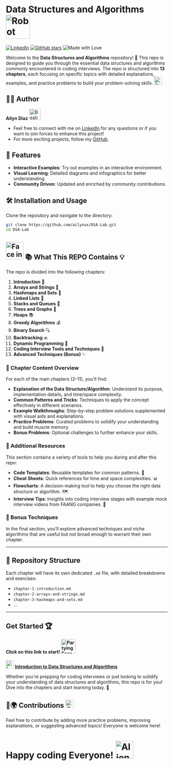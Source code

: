 # Data Structures and Algorithms <img src="https://raw.githubusercontent.com/Tarikul-Islam-Anik/Animated-Fluent-Emojis/master/Emojis/Smilies/Robot.png" alt="Robot" width="75" height="75" />
[![LinkedIn](https://img.shields.io/badge/LinkedIn-Profile-blue)](https://www.linkedin.com/in/ailyn-diaz-802943225)
[![GitHub stars](https://img.shields.io/github/stars/ailynux/DSA-Lab.svg?style=social&label=Star&maxAge=2592000)](https://GitHub.com/ailynux/DSA-Lab)
![Made with Love](https://img.shields.io/badge/Made%20with-💖%20by%20Ailyn%20Diaz-purple)

Welcome to the **Data Structures and Algorithms** repository! 🎉 This repo is designed to guide you through the essential data structures and algorithms commonly encountered in coding interviews. The repo is structured into **13 chapters**, each focusing on specific topics with detailed explanations, examples, and practice problems to build your problem-solving skills. <img src="https://raw.githubusercontent.com/Tarikul-Islam-Anik/Animated-Fluent-Emojis/master/Emojis/Smilies/Star-Struck.png" alt="Star-Struck" width="25" height="25" />

## 👨‍💻 Author
**Ailyn Diaz**  <img src="https://raw.githubusercontent.com/Tarikul-Islam-Anik/Animated-Fluent-Emojis/master/Emojis/Smilies/Beating%20Heart.png" alt="Beating Heart" width="35" height="35" />
- Feel free to connect with me on [LinkedIn](https://www.linkedin.com/in/ailyn-diaz-802943225) for any questions or if you want to join forces to enhance this project!
- For more exciting projects, follow my [GitHub](https://github.com/ailynux).

## 🌟 Features
- **Interactive Examples**: Try out examples in an interactive environment.
- **Visual Learning**: Detailed diagrams and infographics for better understanding.
- **Community Driven**: Updated and enriched by community contributions.

## 🛠️ Installation and Usage
Clone the repository and navigate to the directory:
```bash
git clone https://github.com/ailynux/DSA-Lab.git
cd DSA-Lab
```

## <img src="https://raw.githubusercontent.com/Tarikul-Islam-Anik/Animated-Fluent-Emojis/master/Emojis/Smilies/Face%20in%20Clouds.png" alt="Face in Clouds" width="55" height="55" /> 📚 What This REPO Contains 💡

The repo is divided into the following chapters:

1. **Introduction** 📘
2. **Arrays and Strings** 📒
3. **Hashmaps and Sets** 📗
4. **Linked Lists** 📕
5. **Stacks and Queues** 📓
6. **Trees and Graphs** 🌲
7. **Heaps** 📚
8. **Greedy Algorithms** 💰
9. **Binary Search** 🔍
10. **Backtracking** 🔙
11. **Dynamic Programming** 💾
12. **Coding Interview Tools and Techniques** 🔧
13. **Advanced Techniques (Bonus)** ✨

### 📝 Chapter Content Overview
For each of the main chapters (2–11), you'll find:

- **Explanation of the Data Structure/Algorithm**: Understand its purpose, implementation details, and time/space complexity.
- **Common Patterns and Tricks**: Techniques to apply the concept effectively in different scenarios.
- **Example Walkthroughs**: Step-by-step problem solutions supplemented with visual aids and explanations.
- **Practice Problems**: Curated problems to solidify your understanding and build muscle memory.
- **Bonus Problems**: Optional challenges to further enhance your skills.

### 💼 Additional Resources 
This section contains a variety of tools to help you during and after this repo:

- **Code Templates**: Reusable templates for common patterns. 🧩
- **Cheat Sheets**: Quick references for time and space complexities. 📊
- **Flowcharts**: A decision-making tool to help you choose the right data structure or algorithm. 🗺️
- **Interview Tips**: Insights into coding interview stages with example mock interview videos from FAANG companies. 🎥

### 🚀 Bonus Techniques
In the final section, you'll explore advanced techniques and niche algorithms that are useful but not broad enough to warrant their own chapter.

---

## 📂 Repository Structure

Each chapter will have its own dedicated `.md` file, with detailed breakdowns and exercises:

- `chapter-1-introduction.md`
- `chapter-2-arrays-and-strings.md`
- `chapter-3-hashmaps-and-sets.md`
- ...

---

##  Get Started 🏆
#### Click on this link to start! <img src="https://raw.githubusercontent.com/Tarikul-Islam-Anik/Animated-Fluent-Emojis/master/Emojis/Smilies/Partying%20Face.png" alt="Partying Face" width="45" height="45" />
**<img src="https://raw.githubusercontent.com/Tarikul-Islam-Anik/Animated-Fluent-Emojis/master/Emojis/Smilies/Left%20Speech%20Bubble.png" alt="Left Speech Bubble" width="25" height="25" /> [Introduction to Data Structures and Algorithms](chapter-1-introduction.md)**

Whether you're prepping for coding interviews or just looking to solidify your understanding of data structures and algorithms, this repo is for you! Dive into the chapters and start learning today. 🌟

## 🤝🌍 Contributions <img src="https://raw.githubusercontent.com/Tarikul-Islam-Anik/Animated-Fluent-Emojis/master/Emojis/Smilies/Green%20Heart.png" alt="Green Heart" width="25" height="25" />
Feel free to contribute by adding more practice problems, improving explanations, or suggesting advanced topics! Everyone is welcome here! 

# Happy coding Everyone! <img src="https://raw.githubusercontent.com/Tarikul-Islam-Anik/Animated-Fluent-Emojis/master/Emojis/Smilies/Alien%20Monster.png" alt="Alien Monster" width="55" height="55" />



